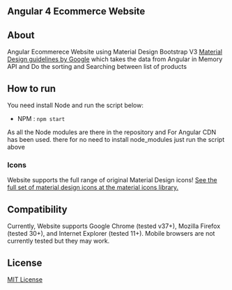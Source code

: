 ## Angular 4 Ecommerce Website

## About
Angular Ecommerece Website using Material Design Bootstrap V3 [Material Design guidelines by Google](https://material.google.com/) which takes the data from Angular in Memory API and Do the sorting and Searching between list of products


## How to run

You need install Node and run the script below:

- NPM : `npm start`

As all the Node modules are there in the repository and For Angular CDN has been used. there for no need to install node_modules just run the script above


### Icons

Website supports the full range of original Material Design icons!
[See the full set of material design icons at the material icons library.](https://www.google.com/design/icons/)

## Compatibility

Currently, Website supports Google Chrome (tested v37+), Mozilla Firefox (tested 30+), and Internet Explorer (tested 11+). Mobile browsers are not currently tested but they may work.

## License
[MIT License](LICENSE.md) 
